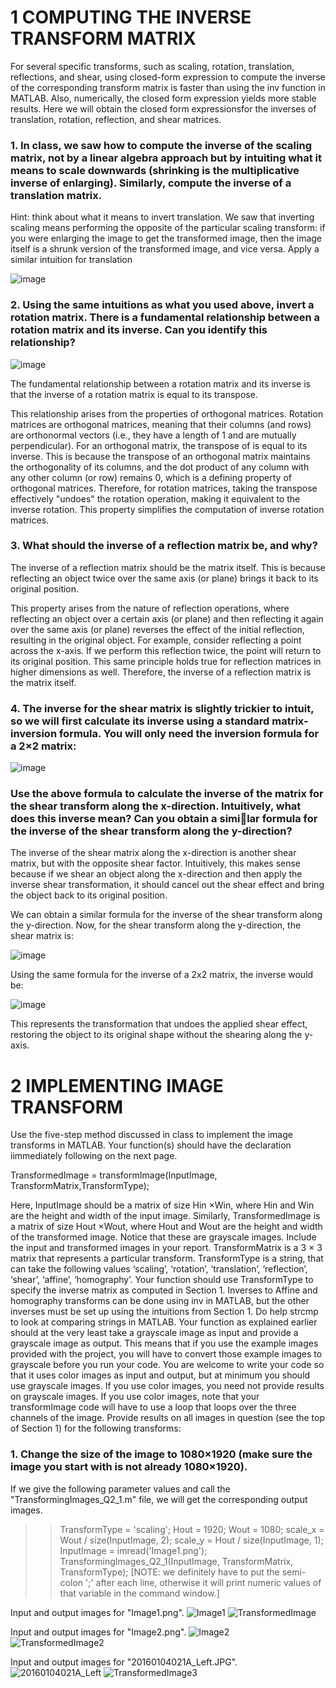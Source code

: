 # 1 COMPUTING THE INVERSE TRANSFORM MATRIX
For several specific transforms, such as scaling, rotation, translation, reflections, and shear, using closed-form expression to compute the inverse of the corresponding transform matrix is faster than using the inv function in MATLAB. 
Also, numerically, the closed form expression yields more stable results. Here we will obtain the closed form expressionsfor the inverses of translation, rotation, reflection, and shear matrices.

### 1. In class, we saw how to compute the inverse of the scaling matrix, not by a linear algebra approach but by intuiting what it means to scale downwards (shrinking is the multiplicative inverse of enlarging). Similarly, compute the inverse of a translation matrix.
Hint: think about what it means to invert translation. We saw that inverting scaling means performing the opposite of the particular scaling transform: if you were enlarging the image to get the transformed image,
then the image itself is a shrunk version of the transformed image, and vice versa. Apply a similar intuition for translation

![image](https://github.com/AfzalNMSU/CV_TransformingImages/assets/83153124/093356db-c7c8-4dca-a346-fe8ab8fe90bc)


 
### 2. Using the same intuitions as what you used above, invert a rotation matrix. There is a fundamental relationship between a rotation matrix and its inverse. Can you identify this relationship?

![image](https://github.com/AfzalNMSU/CV_TransformingImages/assets/83153124/2463f2a7-9dc0-4799-bcca-4efa5d87b477)

The fundamental relationship between a rotation matrix and its inverse is that the inverse of a rotation matrix is equal to its transpose. 

This relationship arises from the properties of orthogonal matrices. Rotation matrices are orthogonal matrices, meaning that their columns (and rows) are orthonormal vectors (i.e., they have a length of 1 and are mutually perpendicular). For an orthogonal matrix, the transpose of is equal to its inverse. This is because the transpose of an orthogonal matrix maintains the orthogonality of its columns, and the dot product of any column with any other column (or row) remains 0, which is a defining property of orthogonal matrices. Therefore, for rotation matrices, taking the transpose effectively "undoes" the rotation operation, making it equivalent to the inverse rotation. This property simplifies the computation of inverse rotation matrices.



### 3. What should the inverse of a reflection matrix be, and why?

The inverse of a reflection matrix should be the matrix itself. This is because reflecting an object twice over the same axis (or plane) brings it back to its original position.

This property arises from the nature of reflection operations, where reflecting an object over a certain axis (or plane) and then reflecting it again over the same axis (or plane) reverses the effect of the initial reflection, resulting in the original object. For example, consider reflecting a point across the x-axis. If we perform this reflection twice, the point will return to its original position. This same principle holds true for reflection matrices in higher dimensions as well. Therefore, the inverse of a reflection matrix is the matrix itself.



### 4. The inverse for the shear matrix is slightly trickier to intuit, so we will first calculate its inverse using a standard matrix-inversion formula. You will only need the inversion formula for a 2×2 matrix:
![image](https://github.com/AfzalNMSU/CV_TransformingImages/assets/83153124/42e6c3f2-a842-4bfe-8acc-1d85bbc45a90)
### Use the above formula to calculate the inverse of the matrix for the shear transform along the x-direction. Intuitively, what does this inverse mean? Can you obtain a similar formula for the inverse of the shear transform along the y-direction?

The inverse of the shear matrix along the x-direction is another shear matrix, but with the opposite shear factor. Intuitively, this makes sense because if we shear an object along the x-direction and then apply the inverse shear transformation, it should cancel out the shear effect and bring the object back to its original position.

We can obtain a similar formula for the inverse of the shear transform along the y-direction. Now, for the shear transform along the y-direction, the shear matrix is:

![image](https://github.com/AfzalNMSU/CV_TransformingImages/assets/83153124/354bf762-aee8-4839-8198-c1b77469d659)

Using the same formula for the inverse of a 2x2 matrix, the inverse would be:

![image](https://github.com/AfzalNMSU/CV_TransformingImages/assets/83153124/dd25e985-37f4-4521-bfd8-ddd5f5b2f3fa)

This represents the transformation that undoes the applied shear effect, restoring the object to its original shape without the shearing along the y-axis.


     
# 2 IMPLEMENTING IMAGE TRANSFORM
Use the five-step method discussed in class to implement the image transforms in MATLAB. Your function(s) should have the declaration iimmediately following on the next page.

TransformedImage = transformImage(InputImage, TransformMatrix,TransformType);

Here, InputImage should be a matrix of size Hin ×Win, where Hin and Win are the height and width of the input image. Similarly, TransformedImage is a matrix of size Hout ×Wout, where Hout and Wout are the height and width of the transformed image. Notice that these are
grayscale images. Include the input and transformed images in your report. TransformMatrix is a 3 × 3 matrix that represents a particular transform. TransformType is a string, that can take the following values ‘scaling’, ‘rotation’, ‘translation’, ‘reflection’, ‘shear’, ‘affine’, ‘homography’. Your function should use TransformType to specify the inverse matrix as computed in Section 1. Inverses to Affine and homography transforms can be done using inv in MATLAB, but the other inverses must be set up using the intuitions from Section 1. Do help strcmp to look at comparing strings in MATLAB. Your function as explained earlier should at the very least take a grayscale image as input and provide a grayscale image as output. This means that if you use the example images provided with the project, you will have to convert those example images to grayscale before you run your code. You are welcome to write your code so that it uses color images as input and output, but at minimum you should use grayscale images. If you use color images, you need not provide results on grayscale images. If you use color images, note that your transformImage code will have to use a loop that loops over the three channels of the image. Provide results on all images in question (see the top of Section 1) for the following transforms:

### 1. Change the size of the image to 1080×1920 (make sure the image you start with is not already 1080×1920).
If we give the following parameter values and call the "TransformingImages_Q2_1.m" file, we will get the corresponding output images.
>> TransformType = 'scaling';
>> Hout = 1920;
>> Wout = 1080;
>> scale_x = Wout / size(InputImage, 2);
>> scale_y = Hout / size(InputImage, 1);
>> InputImage = imread('Image1.png');
>> TransformingImages_Q2_1(InputImage, TransformMatrix, TransformType);
[NOTE: we definitely have to put the semi-colon ';' after each line, otherwise it will print numeric values of that variable in the command window.] 


Input and output images for "Image1.png".
![Image1](https://github.com/AfzalNMSU/CV_TransformingImages/assets/83153124/fb61191e-7c5b-47ab-870e-a0c289bce7d4) ![TransformedImage](https://github.com/AfzalNMSU/CV_TransformingImages/assets/83153124/4b616be8-42c4-4012-a611-90e09b0b4775)

Input and output images for "Image2.png".
![Image2](https://github.com/AfzalNMSU/CV_TransformingImages/assets/83153124/a8dfaeda-a62e-456b-b468-9b9fd36e554d) ![TransformedImage2](https://github.com/AfzalNMSU/CV_TransformingImages/assets/83153124/8385e342-083d-4206-84d1-0b7036029676)

Input and output images for "20160104021A_Left.JPG".
![20160104021A_Left](https://github.com/AfzalNMSU/CV_TransformingImages/assets/83153124/a175918d-3137-4540-a0c8-37445414b089) ![TransformedImage3](https://github.com/AfzalNMSU/CV_TransformingImages/assets/83153124/d0a02051-bd80-48db-978f-97d4a14a2ba3)



